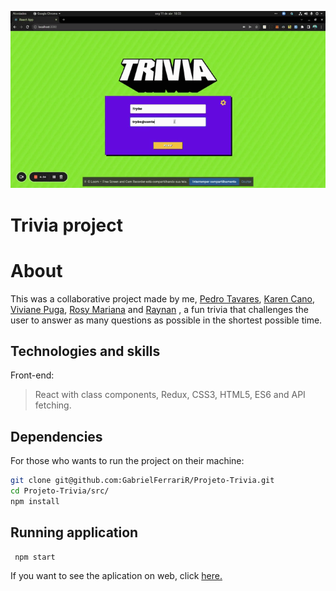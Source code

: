 
<p align="center">
  <img src="./public/gif1.gif" />
</p>

# Trivia project

# About
This was a collaborative project made by me, [Pedro Tavares](), [Karen Cano](), [Viviane Puga](), [Rosy Mariana]() and [Raynan]() , a fun trivia that challenges the user to answer as many questions as possible in the shortest possible time.

## Technologies and skills

Front-end:
>  React with class components, Redux, CSS3, HTML5, ES6 and API fetching.


## Dependencies

For those who wants to run the project on their machine:
```bash
git clone git@github.com:GabrielFerrariR/Projeto-Trivia.git
cd Projeto-Trivia/src/
npm install
``` 
## Running application
```bash
 npm start
 ``` 

 If you want to see the aplication on web, click [here.]()
